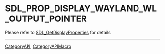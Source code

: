 # SDL_PROP_DISPLAY_WAYLAND_WL_OUTPUT_POINTER

Please refer to [SDL_GetDisplayProperties](SDL_GetDisplayProperties) for details.

----
[CategoryAPI](CategoryAPI), [CategoryAPIMacro](CategoryAPIMacro)

